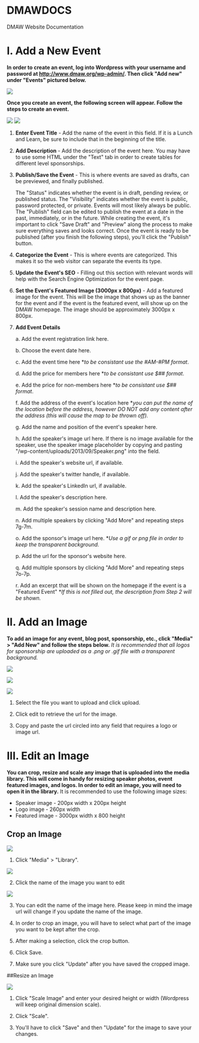 DMAWDOCS
========

DMAW Website Documentation

# I. Add a New Event

**In order to create an event, log into Wordpress with your username and password at http://www.dmaw.org/wp-admin/. Then click "Add new" under "Events" pictured below.**

![](Add_Event_1.png)


**Once you create an event, the following screen will appear. Follow the steps to create an event.**


![](Add_Event_2.png)
![](Add_Event_3.png)

1. **Enter Event Title** - Add the name of the event in this field. If it is a Lunch and Learn, be sure to include that in the beginning of the title.
      
2. **Add Description** - Add the description of the event here. You may have to use some HTML under the "Text" tab in order to create tables for different level sponsorships.
      
3. **Publish/Save the Event** - This is where events are saved as drafts, can be previewed, and finally published. 
      
      The "Status" indicates whether the event is in draft, pending review, or published status.
      The "Visibility" indicates whether the event is public, password protected, or private. Events will most likely always be public.
      The "Publish" field can be edited to publish the event at a date in the past, immediately, or in the future.
      While creating the event, it's important to click "Save Draft" and "Preview" along the process to make sure everything saves and looks correct.
      Once the event is ready to be published (after you finish the following steps), you'll click the "Publish" button.
            
4. **Categorize the Event** - This is where events are categorized. This makes it so the web visitor can separate the events its type.
      
5. **Update the Event's SEO** - Filling out this section with relevant words will help with the Search Engine Optimization for the event page. 
      
6. **Set the Event's Featured Image (3000px x 800px)** - Add a featured image for the event. This will be the image that shows up as the banner for the event and if the event is the featured event, will show up on the DMAW homepage. The image should be approximately 3000px x 800px.

7. **Add Event Details**

      a. Add the event registration link here.

      b. Choose the event date here.
      
      c. Add the event time here **to be consistant use the #AM-#PM format*.
      
      d. Add the price for members here **to be consistant use $## format*.
      
      e. Add the price for non-members here **to be consistant use $## format*.
      
      f. Add the address of the event's location here **you can put the name of the location before the address, however DO NOT add any content after the address (this will cause the map to be thrown off).*
      
      g. Add the name and position of the event's speaker here.
      
      h. Add the speaker's image url here. If there is no image available for the speaker, use the speaker image placeholder by copying and pasting "/wp-content/uploads/2013/09/Speaker.png" into the field.
      
      i. Add the speaker's website url, if available.
      
      j. Add the speaker's twitter handle, if available.
      
      k. Add the speaker's LinkedIn url, if available.
      
      l. Add the speaker's description here.
      
      m. Add the speaker's session name and description here.
      
      n. Add multiple speakers by clicking "Add More" and repeating steps 7g-7m.
      
      o. Add the sponsor's image url here. **Use a gif or png file in order to keep the transparent background.*
      
      p. Add the url for the sponsor's website here.
      
      q. Add multiple sponsors by clicking "Add More" and repeating steps 7o-7p.
      
      r. Add an excerpt that will be shown on the homepage if the event is a "Featured Event" **If this is not filled out, the description from Step 2 will be shown.*


      
# II. Add an Image

**To add an image for any event, blog post, sponsorship, etc., click "Media" > "Add New" and follow the steps below.**
*It is recommended that all logos for sponsorship are uploaded as a .png or .gif file with a transparent background.*

![](Add_Image_1.png)

![](Add_Image_2.png)

![](Add_Image_3.png)

1. Select the file you want to upload and click upload.

2. Click edit to retrieve the url for the image.

3. Copy and paste the url circled into any field that requires a logo or image url.

 
# III. Edit an Image

**You can crop, resize and scale any image that is uploaded into the media library. This will come in handy for resizing speaker photos, event featured images, and logos. In order to edit an image, you will need to open it in the library.**
It is recommended to use the following image sizes:
* Speaker image - 200px width x 200px height
* Logo image - 260px width
* Featured image  - 3000px width x 800 height

## Crop an Image

![](Edit_an_Image.png)

1. Click "Media" > "Library".

![](Edit_an_Image_2.png)

2. Click the name of the image you want to edit

![](Edit_Image_1.png)

3. You can edit the name of the image here. Please keep in mind the image url will change if you update the name of the image.

4. In order to crop an image, you will have to select what part of the image you want to be kept after the crop.

5. After making a selection, click the crop button.

6. Click Save.

7. Make sure you click "Update" after you have saved the cropped image.

##Resize an Image

![](Edit_Image_2.png)

1. Click "Scale Image" and enter your desired height or width (Wordpress will keep original dimension scale).

2. Click "Scale".

3. You'll have to click "Save" and then "Update" for the image to save your changes.



